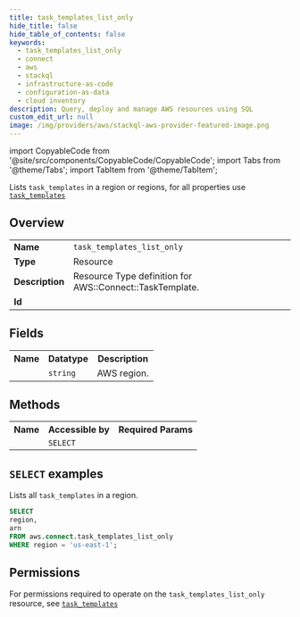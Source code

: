 ```yaml
---
title: task_templates_list_only
hide_title: false
hide_table_of_contents: false
keywords:
  - task_templates_list_only
  - connect
  - aws
  - stackql
  - infrastructure-as-code
  - configuration-as-data
  - cloud inventory
description: Query, deploy and manage AWS resources using SQL
custom_edit_url: null
image: /img/providers/aws/stackql-aws-provider-featured-image.png
---
```


import CopyableCode from '@site/src/components/CopyableCode/CopyableCode';
import Tabs from '@theme/Tabs';
import TabItem from '@theme/TabItem';

Lists <code>task_templates</code> in a region or regions, for all properties use <a href="/providers/aws/serviceName/task_templates/"><code>task_templates</code></a>

## Overview
<table><tbody>
<tr><td><b>Name</b></td><td><code>task_templates_list_only</code></td></tr>
<tr><td><b>Type</b></td><td>Resource</td></tr>
<tr><td><b>Description</b></td><td>Resource Type definition for AWS::Connect::TaskTemplate.</td></tr>
<tr><td><b>Id</b></td><td><CopyableCode code="aws.connect.task_templates_list_only" /></td></tr>
</tbody></table>

## Fields
<table><tbody><tr><th>Name</th><th>Datatype</th><th>Description</th></tr><tr><td><CopyableCode code="region" /></td><td><code>string</code></td><td>AWS region.</td></tr>
</tbody></table>

## Methods

<table><tbody>
  <tr>
    <th>Name</th>
    <th>Accessible by</th>
    <th>Required Params</th>
  </tr>
  <tr>
    <td><CopyableCode code="list_resources" /></td>
    <td><code>SELECT</code></td>
    <td><CopyableCode code="region" /></td>
  </tr>
</tbody></table>

## `SELECT` examples
Lists all <code>task_templates</code> in a region.
```sql
SELECT
region,
arn
FROM aws.connect.task_templates_list_only
WHERE region = 'us-east-1';
```


## Permissions

For permissions required to operate on the <code>task_templates_list_only</code> resource, see <a href="/providers/aws/connect/task_templates/#permissions"><code>task_templates</code></a>

